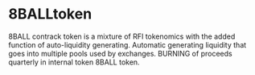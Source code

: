 # 8BALLtoken
8BALL contrack token is  a mixture of RFI tokenomics with the added function of auto-liquidity generating. Automatic generating liquidity that goes into multiple pools used by exchanges.   BURNING  of proceeds quarterly in internal token 8BALL token.
